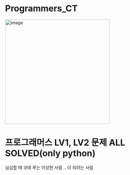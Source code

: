# Programmers_CT
<img width="342" alt="image" src="https://github.com/Minseojeonn/Programmers_CT/assets/83704225/a8535118-0849-48f8-976e-c2af9e64b10e">

# 프로그래머스 LV1, LV2 문제 ALL SOLVED(only python)

심심할 때 코테 푸는 이상한 사람 ..
이 되려는 사람
